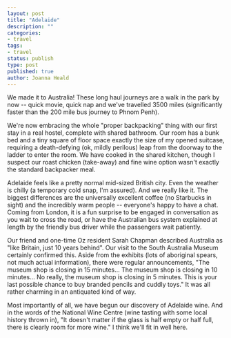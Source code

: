 ```yaml
---
layout: post
title: "Adelaide"
description: ""
categories:
- travel
tags:
- travel
status: publish
type: post
published: true
author: Joanna Heald
---
```


We made it to Australia! These long haul journeys are a walk in the park by now -- quick movie, quick nap and we've travelled 3500 miles (significantly faster than the 200 mile bus journey to Phnom Penh).

We're now embracing the whole "proper backpacking" thing with our first stay in a real hostel, complete with shared bathroom. Our room has a bunk bed and a tiny square of floor space exactly the size of my opened suitcase, requiring a death-defying (ok, mildly perilous) leap from the doorway to the ladder to enter the room. We have cooked in the shared kitchen, though I suspect our roast chicken (take-away) and fine wine option wasn't exactly the standard backpacker meal.

Adelaide feels like a pretty normal mid-sized British city. Even the weather is chilly (a temporary cold snap, I'm assured). And we really like it. The biggest differences are the universally excellent coffee (no Starbucks in sight) and the incredibly warm people -- everyone's happy to have a chat. Coming from London, it is a fun surprise to be engaged in conversation as you wait to cross the road, or have the Australian bus system explained at length by the friendly bus driver while the passengers wait patiently.

Our friend and one-time Oz resident Sarah Chapman described Australia as "like Britain, just 10 years behind". Our visit to the South Australia Museum certainly confirmed this. Aside from the exhibits (lots of aboriginal spears, not much actual information), there were regular announcements, "The museum shop is closing in 15 minutes... The museum shop is closing in 10 minutes... No really, the museum shop is closing in 5 minutes. This is your last possible chance to buy branded pencils and cuddly toys." It was all rather charming in an antiquated kind of way.

Most importantly of all, we have begun our discovery of Adelaide wine. And in the words of the National Wine Centre (wine tasting with some local history thrown in), "It doesn't matter if the glass is half empty or half full, there is clearly room for more wine." I think we'll fit in well here.
